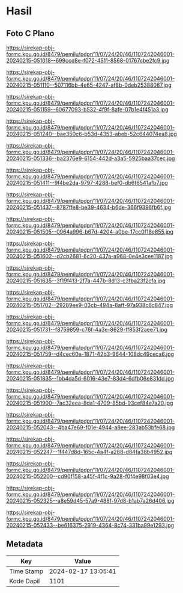 # Hasil

## Foto C Plano

https://sirekap-obj-formc.kpu.go.id/8479/pemilu/pdpr/11/07/24/20/46/1107242046001-20240215-051018--699ccd8e-f072-4511-8568-01767cbe2fc9.jpg

https://sirekap-obj-formc.kpu.go.id/8479/pemilu/pdpr/11/07/24/20/46/1107242046001-20240215-051110--507116bb-4e65-4247-af8b-0deb25388087.jpg

https://sirekap-obj-formc.kpu.go.id/8479/pemilu/pdpr/11/07/24/20/46/1107242046001-20240215-051159--60677093-b532-4f9f-8afe-07b1e4f451a3.jpg

https://sirekap-obj-formc.kpu.go.id/8479/pemilu/pdpr/11/07/24/20/46/1107242046001-20240215-051240--bae350c6-b53d-4353-abeb-52c644074ea8.jpg

https://sirekap-obj-formc.kpu.go.id/8479/pemilu/pdpr/11/07/24/20/46/1107242046001-20240215-051336--ba2376e9-6154-442d-a3a5-5925baa37cec.jpg

https://sirekap-obj-formc.kpu.go.id/8479/pemilu/pdpr/11/07/24/20/46/1107242046001-20240215-051411--9f4be2da-9797-4288-bef0-db6f6541afb7.jpg

https://sirekap-obj-formc.kpu.go.id/8479/pemilu/pdpr/11/07/24/20/46/1107242046001-20240215-051437--8787ffe8-be39-4634-b6de-366f9396fb6f.jpg

https://sirekap-obj-formc.kpu.go.id/8479/pemilu/pdpr/11/07/24/20/46/1107242046001-20240215-051505--0964a996-b67d-4204-a0be-17cc0f18e855.jpg

https://sirekap-obj-formc.kpu.go.id/8479/pemilu/pdpr/11/07/24/20/46/1107242046001-20240215-051602--d2cb2681-6c20-437a-a968-0e4e3cee1187.jpg

https://sirekap-obj-formc.kpu.go.id/8479/pemilu/pdpr/11/07/24/20/46/1107242046001-20240215-051635--3f19f413-2f7a-447b-8d13-c3fba23f2cfa.jpg

https://sirekap-obj-formc.kpu.go.id/8479/pemilu/pdpr/11/07/24/20/46/1107242046001-20240215-051702--29289ee9-03cb-494a-8aff-97a938c6c847.jpg

https://sirekap-obj-formc.kpu.go.id/8479/pemilu/pdpr/11/07/24/20/46/1107242046001-20240215-051731--f8759859-c76f-4a3e-8629-ff853f2aee71.jpg

https://sirekap-obj-formc.kpu.go.id/8479/pemilu/pdpr/11/07/24/20/46/1107242046001-20240215-051759--d4cec60e-1871-42b3-9644-108dc49ceca6.jpg

https://sirekap-obj-formc.kpu.go.id/8479/pemilu/pdpr/11/07/24/20/46/1107242046001-20240215-051835--1bb4da5d-6016-43e7-83d4-6dfb06e831dd.jpg

https://sirekap-obj-formc.kpu.go.id/8479/pemilu/pdpr/11/07/24/20/46/1107242046001-20240215-051900--7ac32eea-8da1-4709-85bd-93cef84e7a20.jpg

https://sirekap-obj-formc.kpu.go.id/8479/pemilu/pdpr/11/07/24/20/46/1107242046001-20240215-052043--4ba47e69-f01e-4944-a8ee-283ab53bfe68.jpg

https://sirekap-obj-formc.kpu.go.id/8479/pemilu/pdpr/11/07/24/20/46/1107242046001-20240215-052247--1f447d8d-165c-4a4f-a288-d84fa38b4952.jpg

https://sirekap-obj-formc.kpu.go.id/8479/pemilu/pdpr/11/07/24/20/46/1107242046001-20240215-052200--cd90f158-a45f-4f1c-9a28-f0f4e98f03e4.jpg

https://sirekap-obj-formc.kpu.go.id/8479/pemilu/pdpr/11/07/24/20/46/1107242046001-20240215-052325--a8e59d45-57a9-488f-97d8-b1ab7a26d406.jpg

https://sirekap-obj-formc.kpu.go.id/8479/pemilu/pdpr/11/07/24/20/46/1107242046001-20240215-052433--be616375-2919-4364-8c74-331ba99e1293.jpg


## Metadata

| Key        | Value               |
| ---------- | ------------------- |
| Time Stamp | 2024-02-17 13:05:41 |
| Kode Dapil | 1101                |



